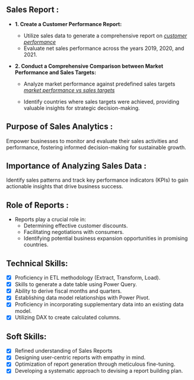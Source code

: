## Sales Report :


- **1. Create a Customer Performance Report:**
  
     - Utilize sales data to generate a comprehensive report on _[customer performance](https://github.com/ankitsingh279110/Excel-Sales_Analytics/blob/main/Customer%20Net%20Sales%20Performance.pdf)_
     - Evaluate net sales performance across the years 2019, 2020, and 2021.

- **2. Conduct a Comprehensive Comparison between Market Performance and Sales Targets:**

     - Analyze market performance against predefined sales targets _[market performance vs sales targets](https://github.com/ankitsingh279110/Excel-Sales_Analytics/blob/main/Market%20Performance%20vs%20Target.pdf)_

     - Identify countries where sales targets were achieved, providing valuable insights for strategic decision-making.

## Purpose of Sales Analytics :

Empower businesses to monitor and evaluate their sales activities and performance, fostering informed decision-making for sustainable growth.

## Importance of Analyzing Sales Data :

Identify sales patterns and track key performance indicators (KPIs) to gain actionable insights that drive business success.

## Role of Reports :
  
  - Reports play a crucial role in:
      - Determining effective customer discounts.
      - Facilitating negotiations with consumers.
      - Identifying potential business expansion opportunities in promising countries.

## Technical Skills:

- [x]	Proficiency in ETL methodology (Extract, Transform, Load).
- [x]	Skills to generate a date table using Power Query.
- [x]	Ability to derive fiscal months and quarters.
- [x]	Establishing data model relationships with Power Pivot.
- [x]	Proficiency in incorporating supplementary data into an existing data model.
- [x]	Utilizing DAX to create calculated columns.

## Soft Skills:
- [x]	Refined understanding of Sales Reports
- [x]	Designing user-centric reports with empathy in mind.
- [x]	Optimization of report generation through meticulous fine-tuning.
- [x]	Developing a systematic approach to devising a report building plan.
